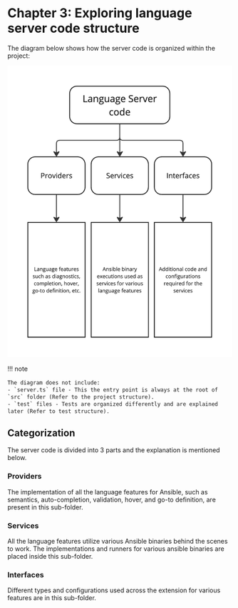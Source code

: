 # Chapter 3: Exploring language server code structure

The diagram below shows how the server code is organized within the project:

![server code](media/server-code-structure.png)

!!! note

    The diagram does not include:
    - `server.ts` file - This the entry point is always at the root of `src` folder (Refer to the project structure).
    - `test` files - Tests are organized differently and are explained later (Refer to test structure).

## Categorization

The server code is divided into 3 parts and the explanation is mentioned below.

### Providers

The implementation of all the language features for Ansible, such as semantics, auto-completion, validation, hover, and go-to definition, are present in this sub-folder.

### Services

All the language features utilize various Ansible binaries behind the scenes to work. The implementations and runners for various ansible binaries are placed inside this sub-folder.

### Interfaces

Different types and configurations used across the extension for various features are in this sub-folder.
